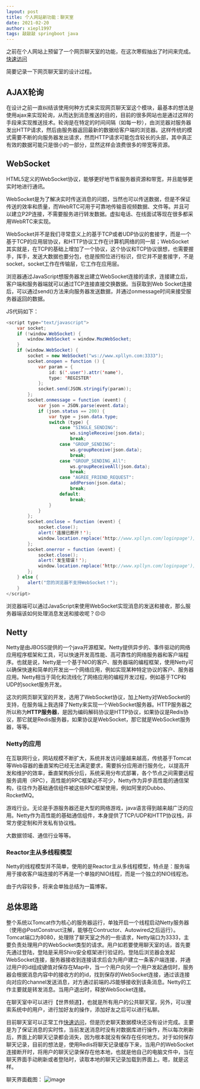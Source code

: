 ```yaml
---
layout: post
title: 个人网站新功能：聊天室
date: 2021-02-20
author: xiepl1997
tags: 敲敲敲 springboot java
---
```


之前在个人网站上预留了一个网页聊天室的功能，在这次寒假抽出了时间来完成。[快速访问](http://www.xpllyn.com/chatroom)  

简要记录一下网页聊天室的设计过程。

## AJAX轮询
在设计之前一直纠结该使用何种方式来实现网页聊天室这个模块，最基本的想法是使用ajax来实现轮询，从而达到消息推送的目的，目前的很多网站也是通过这样的手段来实现推送技术。轮询是在特定的时间间隔（如每一秒），由浏览器对服务器发出HTTP请求，然后由服务器返回最新的数据给客户端的浏览器。这样传统的模式需要不断的向服务器发出请求，然而HTTP请求可能包含较长的头部，其中真正有效的数据可能只是很小的一部分，显然这样会浪费很多的带宽等资源。  

## WebSocket
HTML5定义的WebSocket协议，能够更好地节省服务器资源和带宽，并且能够更实时地进行通讯。  

WebSocket是为了解决实时传送消息的问题，当然也可以传送数据，但是不保证传送的效率和质量，而WebRTC可用于可靠地传输音视频数据、文件等。并且可以建立P2P连接，不需要服务进行转发数据。虚拟电话、在线面试等现在很多都采用WebRTC来实现。  

WebSocket并不是我们寻常意义上的基于TCP或者UDP协议的套接字，而是一个基于TCP的应用层协议，和HTTP协议工作在计算机网络的同一层；WebSocket其实就是，在TCP的基础上增加了一个协议，这个协议和TCP协议很想，也需要握手，挥手，发送大数据也要分包，也是按照位进行标识，但它并不是套接字，不是socket，socket工作在传输层，它工作在应用层。  

浏览器通过JavaScript想服务器发出建立WebSocket连接的请求，连接建立后，客户端和服务器端就可以通过TCP连接直接交换数据。当获取到Web Socket连接后，可以通过send()方法来向服务器发送数据，并通过onmessage时间来接受服务器返回的数据。  

JS代码如下：
```java
<script type="text/javascript">
    var socket;
    if (!window.WebSocket) {
        window.WebSocket = window.MozWebSocket;
    }
    if (window.WebSocket) {
        socket = new WebSocket("ws://www.xpllyn.com:3333");
        socket.onopen = function () {
            var param = {
                id: $('.user').attr('name'),
                type: 'REGISTER'
            };
            socket.send(JSON.stringify(param));
        };
        socket.onmessage = function (event) {
            var json = JSON.parse(event.data);
            if (json.status == 200) {
                var type = json.data.type;
                switch (type) {
                    case "SINGLE_SENDING":
                        ws.singleReceive(json.data);
                        break;
                    case "GROUP_SENDING":
                        ws.groupReceive(json.data);
                        break;
                    case "GROUP_SENDING_All":
                        ws.groupReceiveAll(json.data);
                        break;
                    case "AGREE_FRIEND_REQUEST":
                        addPerson(json.data);
                        break;
                    default:
                        break;
                }
            }
        };
        socket.onclose = function (event) {
            socket.close();
            alert('连接已断开！');
            window.location.replace('http://www.xpllyn.com/loginpage');
        };
        socket.onerror = function (event) {
            socket.close();
            alert('发生错误！');
            window.location.replace('http://www.xpllyn.com/loginpage');
        };
    } else {
        alert("您的浏览器不支持WebSocket！");
    }
</script>
```
浏览器端可以通过JavaScript来使用WebSocket实现消息的发送和接收，那么服务器端该如何处理消息发送和接收呢？😣😣

## Netty
Netty是由JBOSS提供的一个java开源框架。Netty提供异步的、事件驱动的网络应用程序框架和工具，可以快速开发高性能、高可靠性的网络服务器和客户端程序。也就是说，Netty是一个基于NIO的客户、服务器端的编程框架，使用Netty可以确保快速和简单的开发出一个网络应用，例如实现某种特定协议的客户、服务器应用。Netty相当于简化和流线化了网络应用的编程开发过程，例如基于TCP和UDP的socket服务开发。  

这次的网页聊天室的开发，选用了WebSocket协议，加上Netty对WebSocket的支持，在服务端上我选择了Netty来实现一个WebSocket服务器。HTTP服务器之所以称为**HTTP服务器**，是因为编码解码协议是HTTP协议，如果协议是Redis协议，那它就是Redis服务器，如果协议是WebSocket，那它就是WebSocket服务器，等等。  

### Netty的应用
在互联网行业，网站规模不断扩大，系统并发访问量越来越高，传统基于Tomcat等Web容器的垂直架构已经无法满足要求，需要拆分应用进行服务化，以提高开发和维护的效率，垂直架构拆分后，系统采用分布式部署，各个节点之间需要远程服务调用（RPC），高性能的RPC框架必不可少，Netty作为异步高性能的通信架构，往往作为基础通信组件被这些RPC框架使用，例如阿里的Dubbo、RocketMQ。  

游戏行业。无论是手游服务器还是大型的网络游戏，java语言得到越来越广泛的应用。Netty作为高性能的基础通信组件，本身提供了TCP/UDP和HTTP协议栈，非常方便定制和开发私有协议栈。

大数据领域、通信行业等等。

### Reactor主从多线程模型
Netty的线程模型并不简单，使用的是Reactor主从多线程模型，特点是：服务端用于接收客户端连接的不再是一个单独的NIO线程，而是一个独立的NIO线程池。  

由于内容较多，将来会单独总结为一篇博客。

## 总体思路
整个系统以Tomcat作为核心的服务器运行，单独开启一个线程启动Netty服务器（使用@PostConstruct注解，能够在Contructor、Autowired之后运行）。Tomcat端口为8080，处理除了聊天室之外的一些请求，Netty端口为3333，主要负责处理用户的WebSocket类型的请求。用户如若要使用聊天室的话，首先要先通过登陆，登陆是采用Shiro安全框架进行验证的。登陆后浏览器会发起WebSocket连接，服务器接收到连接请求后会为用户建立一条客户端连接，并通过用户的id组成键值对保存在Map中，当一个用户向另一个用户发起通信时，服务器会根据消息内容中的接收方的的id，找到保存的WebSocket连接，通过该连接向对应的channel发送消息，对方通过前端的JS能够接收到该条消息。Netty的工作主要就是转发消息。当用户退出时，释放WebSocket连接。  

在聊天室中可以进行【世界频道】，也就是所有用户的公共聊天室，另外，可以搜索系统中的用户，进行加好友的操作，添加好友之后可以进行私聊。  

目前聊天室可以正常工作[快速访问](http://www.xpllyn.com/chatroom)，但是历史聊天数据模块还没有设计完成。主要是为了保证消息的实时性，当前发送消息时没有对数据库进行操作，所以每次刷新后，界面上的聊天记录都会消失，因为根本就没有保存在任何地方。对于如何保存聊天记录，目前的想法是，使用Redis将聊天记录缓存下来，当用户的WebSocket连接断开时，将用户的聊天记录保存在他本地，也就是他自己的电脑文件中，当在聊天界面手动刷新或者登陆时，读取本地的聊天记录加载到界面上。嗯，就是这样。  

聊天界面截图：
![image](https://img-blog.csdnimg.cn/img_convert/380c3fc7dfc002905b0d371767b5edb4.png)